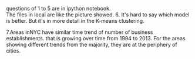 questions of 1 to 5 are in ipython notebook.    
The files in local are like the picture showed.
6. It's hard to say which model is better. But it's in more detail in the K-means clustering.


7.Areas inNYC have similar time trend of number of business establishments. that is growing over time from 1994 to 2013. For the areas showing different trends from the majority, they are at the periphery of cities.
